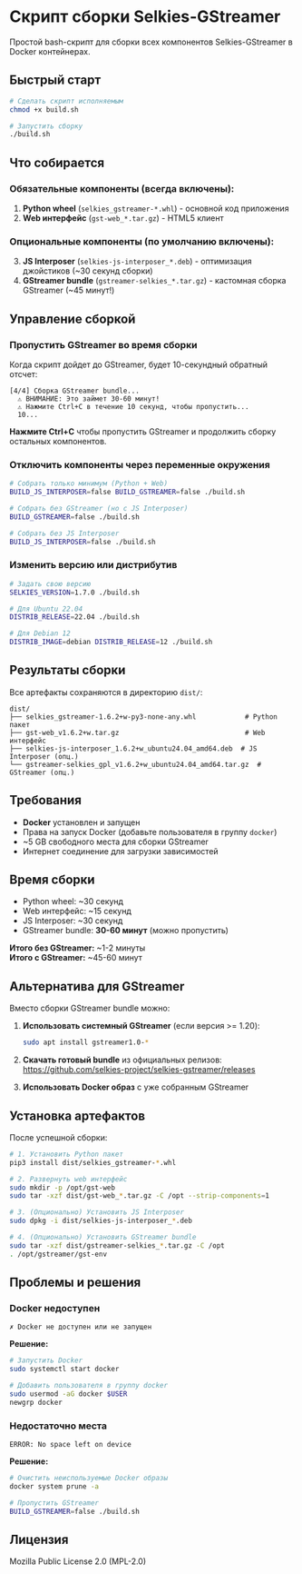 # Скрипт сборки Selkies-GStreamer

Простой bash-скрипт для сборки всех компонентов Selkies-GStreamer в Docker контейнерах.

## Быстрый старт

```bash
# Сделать скрипт исполняемым
chmod +x build.sh

# Запустить сборку
./build.sh
```

## Что собирается

### Обязательные компоненты (всегда включены):
1. **Python wheel** (`selkies_gstreamer-*.whl`) - основной код приложения
2. **Web интерфейс** (`gst-web_*.tar.gz`) - HTML5 клиент

### Опциональные компоненты (по умолчанию включены):
3. **JS Interposer** (`selkies-js-interposer_*.deb`) - оптимизация джойстиков (~30 секунд сборки)
4. **GStreamer bundle** (`gstreamer-selkies_*.tar.gz`) - кастомная сборка GStreamer (~45 минут!)

## Управление сборкой

### Пропустить GStreamer во время сборки
Когда скрипт дойдет до GStreamer, будет 10-секундный обратный отсчет:
```
[4/4] Сборка GStreamer bundle...
  ⚠ ВНИМАНИЕ: Это займет 30-60 минут!
  ⚠ Нажмите Ctrl+C в течение 10 секунд, чтобы пропустить...
  10...
```

**Нажмите Ctrl+C** чтобы пропустить GStreamer и продолжить сборку остальных компонентов.

### Отключить компоненты через переменные окружения

```bash
# Собрать только минимум (Python + Web)
BUILD_JS_INTERPOSER=false BUILD_GSTREAMER=false ./build.sh

# Собрать без GStreamer (но с JS Interposer)
BUILD_GSTREAMER=false ./build.sh

# Собрать без JS Interposer
BUILD_JS_INTERPOSER=false ./build.sh
```

### Изменить версию или дистрибутив

```bash
# Задать свою версию
SELKIES_VERSION=1.7.0 ./build.sh

# Для Ubuntu 22.04
DISTRIB_RELEASE=22.04 ./build.sh

# Для Debian 12
DISTRIB_IMAGE=debian DISTRIB_RELEASE=12 ./build.sh
```

## Результаты сборки

Все артефакты сохраняются в директорию `dist/`:

```
dist/
├── selkies_gstreamer-1.6.2+w-py3-none-any.whl            # Python пакет
├── gst-web_v1.6.2+w.tar.gz                               # Web интерфейс
├── selkies-js-interposer_1.6.2+w_ubuntu24.04_amd64.deb  # JS Interposer (опц.)
└── gstreamer-selkies_gpl_v1.6.2+w_ubuntu24.04_amd64.tar.gz  # GStreamer (опц.)
```

## Требования

- **Docker** установлен и запущен
- Права на запуск Docker (добавьте пользователя в группу `docker`)
- ~5 GB свободного места для сборки GStreamer
- Интернет соединение для загрузки зависимостей

## Время сборки

- Python wheel: ~30 секунд
- Web интерфейс: ~15 секунд
- JS Interposer: ~30 секунд
- GStreamer bundle: **30-60 минут** (можно пропустить)

**Итого без GStreamer:** ~1-2 минуты  
**Итого с GStreamer:** ~45-60 минут

## Альтернатива для GStreamer

Вместо сборки GStreamer bundle можно:

1. **Использовать системный GStreamer** (если версия >= 1.20):
   ```bash
   sudo apt install gstreamer1.0-*
   ```

2. **Скачать готовый bundle** из официальных релизов:
   https://github.com/selkies-project/selkies-gstreamer/releases

3. **Использовать Docker образ** с уже собранным GStreamer

## Установка артефактов

После успешной сборки:

```bash
# 1. Установить Python пакет
pip3 install dist/selkies_gstreamer-*.whl

# 2. Развернуть web интерфейс
sudo mkdir -p /opt/gst-web
sudo tar -xzf dist/gst-web_*.tar.gz -C /opt --strip-components=1

# 3. (Опционально) Установить JS Interposer
sudo dpkg -i dist/selkies-js-interposer_*.deb

# 4. (Опционально) Установить GStreamer bundle
sudo tar -xzf dist/gstreamer-selkies_*.tar.gz -C /opt
. /opt/gstreamer/gst-env
```

## Проблемы и решения

### Docker недоступен
```
✗ Docker не доступен или не запущен
```

**Решение:**
```bash
# Запустить Docker
sudo systemctl start docker

# Добавить пользователя в группу docker
sudo usermod -aG docker $USER
newgrp docker
```

### Недостаточно места
```
ERROR: No space left on device
```

**Решение:**
```bash
# Очистить неиспользуемые Docker образы
docker system prune -a

# Пропустить GStreamer
BUILD_GSTREAMER=false ./build.sh
```

## Лицензия

Mozilla Public License 2.0 (MPL-2.0)

